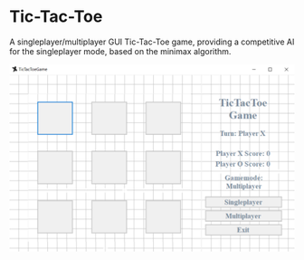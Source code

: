 # Tic-Tac-Toe
 A singleplayer/multiplayer GUI Tic-Tac-Toe game, providing a competitive AI for the singleplayer mode, based on the minimax algorithm.

 ![Game](https://github.com/EmanuelPutura/Tic-Tac-Toe/blob/main/img/game.png)
 
 
